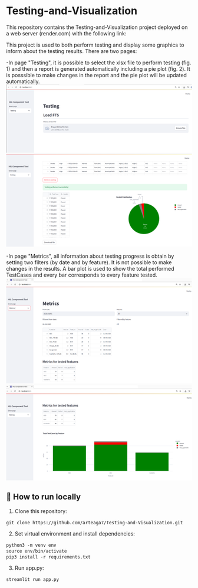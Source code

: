 # Testing-and-Visualization
This repository contains the Testing-and-Visualization project deployed on a web server (render.com) with the following link:


This project is used to both perform testing and display some graphics to inform about the testing results. There are two pages:

-In page "Testing", it is possible to select the xlsx file to perform testing (fig. 1) and then a report is generated automatically including a pie plot (fig. 2). It is posssible to make changes in the report and the pie plot will be updated automatically.
![alt text](images/fig1.png)
![alt text](images/fig2.png)


-In page "Metrics", all information about testing progress is obtain by setting two filters (by date and by feature). It is not possible to make changes in the results. A bar plot is used to show the total performed TestCases and every bar corresponds to every feature tested.
![alt text](images/fig3.png)
![alt text](images/fig4.png)

## 🚀 How to run locally
1. Clone this repository:
```
git clone https://github.com/arteaga7/Testing-and-Visualization.git
```
2. Set virtual environment and install dependencies:
```
python3 -m venv env
source env/bin/activate
pip3 install -r requirements.txt
```
3. Run app.py:
```
streamlit run app.py
```
